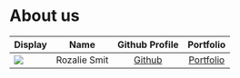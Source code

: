 # About us

Display |     Name     | Github Profile | Portfolio 
--------|:------------:|:--------------:|:---------:
![](https://via.placeholder.com/100.png?text=Photo) | Rozalie Smit | [Github](https://github.com/rozaliesmit) | [Portfolio](docs/team/johndoe.md)
